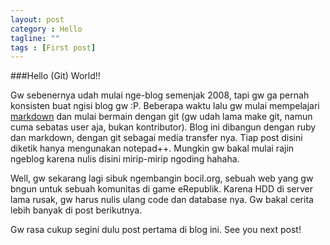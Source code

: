 ```yaml
---
layout: post
category : Hello
tagline: ""
tags : [First post]
---
```


###Hello (Git) World!!


Gw sebenernya udah mulai nge-blog semenjak 2008, tapi gw ga pernah konsisten buat ngisi blog gw :P. Beberapa waktu lalu gw mulai mempelajari [markdown][1] dan mulai bermain dengan git (gw udah lama make git, namun cuma sebatas user aja, bukan kontributor). Blog ini dibangun dengan ruby dan markdown, dengan git sebagai media transfer nya. Tiap post disini diketik hanya mengunakan notepad++. Mungkin gw bakal mulai rajin ngeblog karena nulis disini mirip-mirip ngoding hahaha.


Well, gw sekarang lagi sibuk ngembangin bocil.org, sebuah web yang gw bngun untuk sebuah komunitas di game eRepublik. Karena HDD di server lama rusak, gw harus nulis ulang code dan database nya. Gw bakal cerita lebih banyak di post berikutnya.

Gw rasa cukup segini dulu post pertama di blog ini. See you next post!

[1]:http://daringfireball.net/projects/markdown/